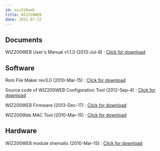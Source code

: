 ```yaml
---
id: wiz220web
title: WIZ220WEB
date: 2021-07-22
---
```


## Documents

WIZ200WEB User's Manual v1.1.0 (2013-Jul-8) : <a href="/img/products/Obsolete/WIZ220WEB/Documents/WIZ200WEB Users Manual v1.1.0.pdf" target="_blank">Click for download</a>

## Software

Rom File Maker rev3.0 (2010-Mar-15) : <a href="/img/products/Obsolete/WIZ220WEB/SW/Rom File Maker rev3.0.zip" target="_blank">Click for download</a>

Source code of WIZ200WEB Configuration Tool (2012-Sep-4) : <a href="/img/products/Obsolete/WIZ220WEB/SW/Source code of WIZ200WEB Configuration Tool.zip" target="_blank">Click for download</a>

WIZ200WEB Firmware (2013-Dec-17) : <a href="/img/products/Obsolete/WIZ220WEB/SW/WIZ200WEB Firmware.zip" target="_blank">Click for download</a>

WIZ200Web MAC Tool (2010-Mar-15) : <a href="/img/products/Obsolete/WIZ220WEB/SW/WIZ200Web_mactool_Ver1.1.rar" target="_blank">Click for download</a>

## Hardware

WIZ200WEB module shematic (2010-Mar-15) : <a href="/img/products/Obsolete/WIZ220WEB/HW/WIZ200WEB module shematic.pdf" target="_blank">Click for download</a>